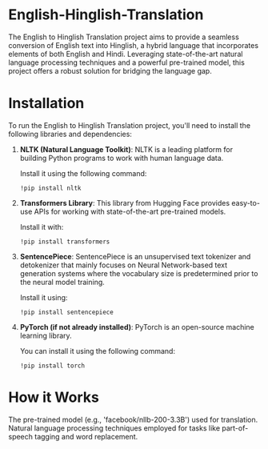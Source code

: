 # English-Hinglish-Translation
The English to Hinglish Translation project aims to provide a seamless conversion of English text into Hinglish, a hybrid language that incorporates elements of both English and Hindi. Leveraging state-of-the-art natural language processing techniques and a powerful pre-trained model, this project offers a robust solution for bridging the language gap.
# Installation
To run the English to Hinglish Translation project, you'll need to install the following libraries and dependencies:

1. **NLTK (Natural Language Toolkit)**: NLTK is a leading platform for building Python programs to work with human language data.

   Install it using the following command:
   ```
   !pip install nltk
   ```

2. **Transformers Library**: This library from Hugging Face provides easy-to-use APIs for working with state-of-the-art pre-trained models.

   Install it with:
   ```
   !pip install transformers
   ```

3. **SentencePiece**: SentencePiece is an unsupervised text tokenizer and detokenizer that mainly focuses on Neural Network-based text generation systems where the vocabulary size is predetermined prior to the neural model training.

   Install it using:
   ```
   !pip install sentencepiece
   ```

4. **PyTorch (if not already installed)**: PyTorch is an open-source machine learning library.

   You can install it using the following command:
   ```
   !pip install torch
   ```

# How it Works
The pre-trained model (e.g., 'facebook/nllb-200-3.3B') used for translation.
Natural language processing techniques employed for tasks like part-of-speech tagging and word replacement.
